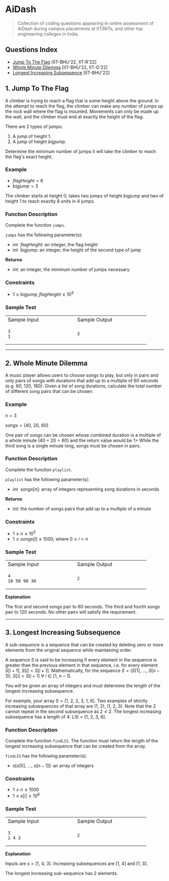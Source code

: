 # AiDash
> Collection of coding questions appearing in online assessment of AiDash during campus placements at IIT/NITs, and other top engineering colleges in India.

## Questions Index

* [Jump To The Flag](#1-jump-to-the-flag) [IIT-BHU'22, IIT-R'22]
* [Whole Minute Dilemma](#2-whole-minute-dilemma) [IIT-BHU'22, IIT-G'22]
* [Longest Increasing Subsequence](#2-longest-increasing-subsequence) [IIT-BHU'22]

## 1. Jump To The Flag

A climber is trying to reach a flag that is some height above the ground. In the attempt to reach the flag, the climber can make any number of jumps up the rock wall where the flag is mounted. Movements can only be made up the wall, and the climber must end at exactly the height of the flag.

There are $2$ types of jumps:

1. A jump of height $1$.
2. A jump of height $bigjump$.

Determine the minimum number of jumps it will take the climber to reach the flag's exact height.

### Example

* $flagHeight = 8$
* $bigjump = 3$

The climber starts at height $0$, takes two jumps of height $bigjump$ and two of height $1$ to reach exactly $8$ units in $4$ jumps.

### Function Description

Complete the function `jumps`.

`jumps` has the following parameter(s):

* $int \ \ flagHeight$: an integer, the flag height
* $int \ \ bigjump$: an integer, the height of the second type of jump

$\textbf{Returns}$

* $int$: an integer, the minimum number of jumps necessary

### Constraints

* $1 \leq bigjump, flagHeight \leq 10^9$

### Sample Test

<table>
<tr>
<td> Sample Input </td>
<td> Sample Output </td>
</tr>
<tr>
<td>

```shell
3                        
1
```

</td>
<td>

```shell
3                         
```

</td>
</tr>
</table>

---

## 2. Whole Minute Dilemma

A music player allows users to choose songs to play, but only in pairs and only pairs of songs with durations that add up to a multiple of $60$ seconds (e.g. $60, \ 120, \ 180$\). Given a list of song durations, calculate the total number of different song pairs that can be chosen.

### Example

$n = 3$

$songs = [40, \ 20, \ 60]$

One pair of songs can be chosen whose combined duration is a multiple of a whole minute $(40 + 20 = 60)$ and the return value would be $1$> While the third song is a single minute long, songs must be chosen in pairs.

### Function Description

Complete the function `playlist`. 

`playlist` has the following parameter(s):

* $int \ \ songs[n]$: array of integers representing song durations in seconds

$\textbf{Returns}$

* $int$: the number of songs pairs that add up to a multiple of a minute

### Constraints

* $1 \leq n \leq 10^5$
* $1 \leq songs[i] \leq 1000$, where $0 \leq i \lt n$

### Sample Test

<table>
<tr>
<td> Sample Input </td>
<td> Sample Output </td>
</tr>
<tr>
<td>

```shell
4                        
10 50 90 30
```

</td>
<td>

```shell
2                         
```

</td>
</tr>
</table>

$\textbf{Explanation}$

The first and second songs pair to $60$ seconds. The third and fourth songs pair to $120$ seconds. No other pairs will satisfy the requirement.


---

## 3. Longest Increasing Subsequence

A sub-sequence is a sequence that can be created by deleting zero or more elements from the original sequence while maintaining order.

A sequence $S$ is said to be increasing if every element in the sequence is greater than the previous element in that sequence, i.e. for every element $S[i + 1], \ S[i] < S[i + 1]$. Mathematically, for the sequence $S = (S[1], \ ..., \ S[n - 1])$, $S[i] < S[i + 1]$ $\forall \ i \in [1, \ n - 1]$.

You will be given an array of integers and must determine the length of the longest increasing subsequence.

For example, your array $S = [1, \ 2, \ 2, \ 3, \ 1, \ 6]$. Two examples of strictly increasing subsequences of that array are $(1, \ 2)$, $(1, \ 2, \ 3)$. Note that the $2$ cannot repeat in the second subsequence as $2 \nless 2$. The longest increasing subsequence has a length of $4$: $LIS = [1, \ 2, \ 3, \ 6]$.

### Function Description

Complete the function `findLIS`. The function must return the length of the longest increasing subsequence that can be created from the array.

`findLIS` has the following parameter(s):

* $s[s[0], \ ..., \ s[n - 1]]$: an array of integers

### Constraints

* $1 \leq n \leq 1000$
* $1 \leq s[i] \leq 10^6$

### Sample Test

<table>
<tr>
<td> Sample Input </td>
<td> Sample Output </td>
</tr>
<tr>
<td>

```shell
3                        
1 4 3
```

</td>
<td>

```shell
2                         
```

</td>
</tr>
</table>

$\textbf{Explanation}$

Inputs are $s = [1, \ 4, \ 3]$. Increasing subsequences are $[1, \ 4]$ and $[1, \ 3]$.

The longest increasing sub-sequence has $2$ elements.




